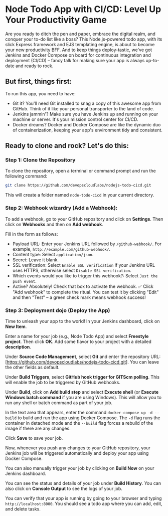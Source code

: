 # Node Todo App with CI/CD: Level Up Your Productivity Game

Are you ready to ditch the pen and paper, embrace the digital realm, and conquer your to-do list like a boss?  This Node.js-powered todo app, with its slick Express framework and EJS templating engine, is about to become your new productivity BFF.  And to keep things deploy-tastic, we've got Jenkins and Docker Compose on board for continuous integration and deployment (CI/CD) – fancy talk for making sure your app is always up-to-date and ready to rock.


## But first, things first:

To run this app, you need to have:

- Git it? You'll need Git installed to snag a copy of this awesome app from GitHub. Think of it like your personal transporter to the land of code.
- Jenkins jammin'? Make sure you have Jenkins up and running on your machine or server. It's your mission control center for CI/CD. 
- Docker dreams? Docker and Docker Compose are like the dynamic duo of containerization, keeping your app's environment tidy and consistent.
  
## Ready to clone and rock? Let's do this:

### Step 1: Clone the Repository

To clone the repository, open a terminal or command prompt and run the following command:

```bash
git clone https://github.com/devopscloudlabs/nodejs-todo-cicd.git
```

This will create a folder named `node-todo-cicd` in your current directory.

### Step 2: Webhook wizardry (Add a Webhook):

To add a webhook, go to your GitHub repository and click on **Settings**. Then click on **Webhooks** and then on **Add webhook**.

Fill in the form as follows:

- Payload URL: Enter your Jenkins URL followed by `/github-webhook/`. For example, `http://example.com/github-webhook/`.
- Content type: Select `application/json`.
- Secret: Leave it blank.
- SSL verification: Select `Enable SSL verification` if your Jenkins URL uses HTTPS, otherwise select `Disable SSL verification`.
- Which events would you like to trigger this webhook?: Select `Just the push event`.
- Active? Absolutely! Check that box to activate the webhook. ✅
Click "Add webhook" to complete the ritual. You can test it by clicking "Edit" and then "Test" – a green check mark means webhook success!

### Step 3: Deployment dojo (Deploy the App)

Time to unleash your app to the world! In your Jenkins dashboard, click on **New Item**.

Enter a name for your job (e.g., Node Todo App) and select **Freestyle project**. Then click **OK**. Add some flavor to your project with a detailed **description**.

Under **Source Code Management**, select **Git** and enter the repository URL: [https://github.com/devopscloudlabs/nodejs-todo-cicd.git]. You can leave the other fields as default.

Under **Build Triggers**, select **GitHub hook trigger for GITScm polling**. This will enable the job to be triggered by GitHub webhooks.

Under **Build**, click on **Add build step** and select **Execute shell** (or **Execute Windows batch command** if you are using Windows). This will allow you to run any shell or batch command as part of your job.

In the text area that appears, enter the command `docker-compose up -d --build` to build and run the app using Docker Compose. The `-d` flag runs the container in detached mode and the `--build` flag forces a rebuild of the image if there are any changes.

Click **Save** to save your job.

Now, whenever you push any changes to your GitHub repository, your Jenkins job will be triggered automatically and deploy your app using Docker Compose.

You can also manually trigger your job by clicking on **Build Now** on your Jenkins dashboard.

You can see the status and details of your job under **Build History**. You can also click on **Console Output** to see the logs of your job.

You can verify that your app is running by going to your browser and typing `http://localhost:8000`. You should see a todo app where you can add, edit, and delete tasks.
